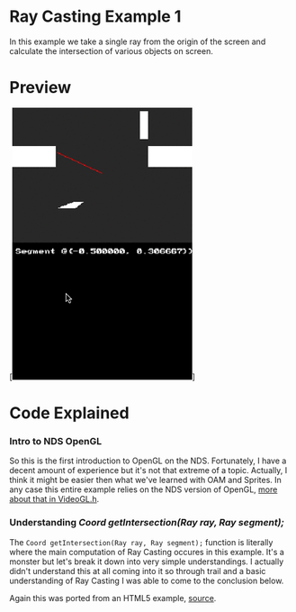 # Ray Casting Example 1
In this example we take a single ray from the origin of the screen and calculate the intersection of various objects on screen.

# Preview
[![character16x16](./screenshots/raycasting_example1.gif)]

# Code Explained
### Intro to NDS OpenGL
So this is the first introduction to OpenGL on the NDS. Fortunately, I have a decent amount of experience but it's not that extreme of a topic. Actually, I think it might be easier then what we've learned with OAM and Sprites. In any case this entire example relies on the NDS version of OpenGL, [more about that in VideoGL.h](http://libnds.devkitpro.org/videoGL_8h.html).

### Understanding *Coord getIntersection(Ray ray, Ray segment);*
The `Coord getIntersection(Ray ray, Ray segment);` function is literally where the main computation of Ray Casting occures in this example. It's a monster but let's break it down into very simple understandings. I actually didn't understand this at all coming into it so through trail and a basic understanding of Ray Casting I was able to come to the conclusion below.

Again this was ported from an HTML5 example, [source](https://github.com/ncase/sight-and-light/blob/gh-pages/draft1.html).